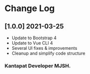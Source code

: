 # Change Log

## [1.0.0] 2021-03-25
 - Update to Bootstrap 4
 - Update to Vue CLI 4
 - Several UI fixes & improvements
 - Cleanup and simplify code structure
  
### Kantapat Developer MJSH.
